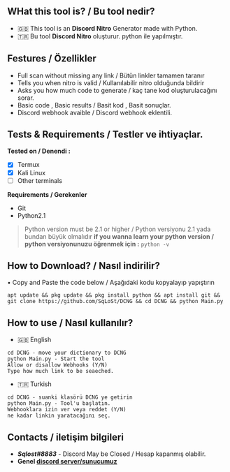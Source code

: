 
## WHat this tool is? / Bu tool nedir?
- 🇬🇧 This tool is an **Discord Nitro** Generator made with Python.
- 🇹🇷 Bu tool **Discord Nitro** oluşturur. python ile yapılmıştır.

## Festures / Özellikler
- Full scan without missing any link / Bütün linkler tamamen taranır
- Tells you  when nitro is valid / Kullanılabilir nitro olduğunda bildirir 
- Asks you how much code to generate / kaç tane kod oluşturulacağını sorar.
- Basic code , Basic results / Basit kod , Basit sonuçlar.
- Discord webhook avaible / Discord webhook eklentili.

## Tests & Requirements / Testler ve ihtiyaçlar.

**Tested on / Denendi :**
- [x] Termux
- [x] Kali Linux
- [ ] Other terminals

**Requirements / Gerekenler**
- Git
- Python2.1
> Python version must be 2.1 or higher / Python versiyonu 2.1 yada bundan büyük olmalıdır
**if you wanna learn your python version / python versiyonunuzu öğrenmek için :**
``python -v``
## How to Download? / Nasıl indirilir?

• Copy and Paste the code below / Aşağıdaki kodu kopyalayıp yapıştırın
```
apt update && pkg update && pkg install python && apt install git && git clone https://github.com/SqLoSt/DCNG && cd DCNG && python Main.py
```
## How to use / Nasıl kullanılır?
- 🇬🇧 English
```
cd DCNG - move your dictionary to DCNG
python Main.py - Start the tool
Allow or disallow Webhooks (Y/N)
Type how much link to be seaeched.
```
- 🇹🇷 Turkish 
```
cd DCNG - suanki klasörü DCNG ye getirin
python Main.py - Tool'u başlatın.
Webhooklara izin ver veya reddet (Y/N)
ne kadar linkin yaratacağını seç.
```

## Contacts / iletişim bilgileri 
- ***Sqlost#8883*** - Discord May be  Closed / Hesap kapanmış olabilir.
- **Genel [discord server/sunucumuz](https://discord.gg/fXJgZVGbE6)**

